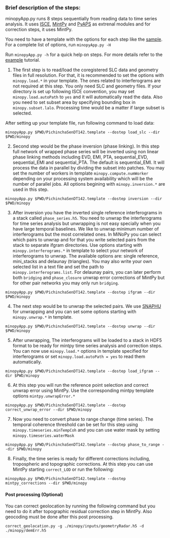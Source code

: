 ### Brief description of the steps: ###

minopyApp.py runs 8 steps sequentially from reading data to time series analysis. It uses [ISCE](https://github.com/isce-framework/isce2), [MintPy](https://github.com/insarlab/MintPy) and [PyAPS](https://github.com/AngeliqueBenoit/pyaps3) as extrenal modules and for correction steps, it uses MintPy.

You need to have a template with the options for each step like the [sample](https://github.com/geodesymiami/MiNoPy/blob/main/sample_input/PichinchaSenDT142.template). For a complete list of options, run `minopyApp.py -H`

Run `minopyApp.py -h` for a quick help on steps.
For more details refer to the [example](https://nbviewer.jupyter.org/github/geodesymiami/MiNoPy/blob/main/tutorial/minopyApp.ipynb) tutorial.

1. The first step is to read/load the coregistered SLC data and geometry files in full resolution. For that, it is recommended to set the options with `minopy.load.*` in your template. The ones related to interferograms are not required at this step. You only need SLC and geometry files. If your directory is set up following ISCE convention, you may set `minopy.load.autoPath` to `yes` and it will automatically read the data. Also you need to set subset area by specifying bounding box in `minopy.subset.lalo`. Processing time would be a matter if large subset is selected.

After setting up your template file, run following command to load data:
```
minopyApp.py $PWD/PichinchaSenDT142.template --dostep load_slc --dir $PWD/minopy
```

2. Second step would be the phase inversion (phase linking). In this step full network of wrapped phase series will be inverted using non linear phase linking methods including EVD, EMI, PTA, sequential_EVD, sequential_EMI and sequential_PTA. The default is sequential_EMI. 
It will process the data in parallel by dividing the subset into patches. You may set the number of workers in template `minopy.compute.numWorker` depending on your processing system availability which will be the number of parallel jobs. All options begining with `minopy.inversion.*` are used in this step. 

```
minopyApp.py $PWD/PichinchaSenDT142.template --dostep inversion --dir $PWD/minopy
```

3. After inversion you have the inverted single reference interferograms in a stack called `phase_series.h5`. You need to unwrap the interferograms for time series analysis but unwrapping is not easy specially when you have large temporal baselines. We like to unwrap minimum number of interferograms but the most correlated ones. In MiNoPy you can select which pairs to unwrap and for that you write selected pairs from the stack to separate ifgram directories. Use options starting with `minopy.interferograms.*` in template to select your network of interferograms to unwrap. The available options are: single reference, mini_stacks and delaunay (triangles). You may also write your own selected list in a text file and set the path to `minopy.interferograms.list`. For delaunay pairs, you can later perform both `bridging` and `phase_closure` unwrap error corrections of MintPy but for other pair networks you may only run `bridging`.

```
minopyApp.py $PWD/PichinchaSenDT142.template --dostep ifgram --dir $PWD/minopy
```

4. The next step would be to unwrap the selected pairs. We use [SNAPHU](https://web.stanford.edu/group/radar/softwareandlinks/sw/snaphu/) for unwrapping and you can set some options starting with `minopy.unwrap.*` in template.

```
minopyApp.py $PWD/PichinchaSenDT142.template --dostep unwrap --dir $PWD/minopy
```

5. After unwrapping, The interferograms will be loaded to a stack in HDF5 format to be ready for mintpy time series analysis and correction steps.
You can now use `minopy.load.*` options in template specified for interferograms or set `minopy.load.autoPath = yes` to read them automatically.

```
minopyApp.py $PWD/PichinchaSenDT142.template --dostep load_ifgram --dir $PWD/minopy
```

6. At this step you will run the reference point selection and correct unwrap error using MintPy. Use the corresponding mintpy template options `mintpy.unwrapError.*`

```
minopyApp.py $PWD/PichinchaSenDT142.template --dostep correct_unwrap_error --dir $PWD/minopy
```

7. Now you need to convert phase to range change (time series). The temporal coherence threshold can be set for this step using `minopy.timeseries.minTempCoh` and you can use water mask by setting `minopy.timeseries.waterMask`

```
minopyApp.py $PWD/PichinchaSenDT142.template --dostep phase_to_range --dir $PWD/minopy
```

8. Finally, the time series is ready for different corrections including, tropospheric and topographic corrections. At this step you can use MintPy starting `correct_LOD` or run the following:

```
minopyApp.py $PWD/PichinchaSenDT142.template --dostep mintpy_corrections --dir $PWD/minopy
```


#### Post processing (Optional) ####
You can correct geolocation by running the following command but you need to do it after topographic residual correction step in MintPy. Also geocoding must be done after this post processing.

```
correct_geolocation.py -g ./minopy/inputs/geometryRadar.h5 -d ./minopy/demErr.h5
```
